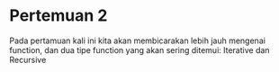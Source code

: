 # Pertemuan 2

Pada pertamuan kali ini kita akan membicarakan lebih jauh mengenai function, dan dua tipe function yang akan sering ditemui: Iterative dan Recursive
